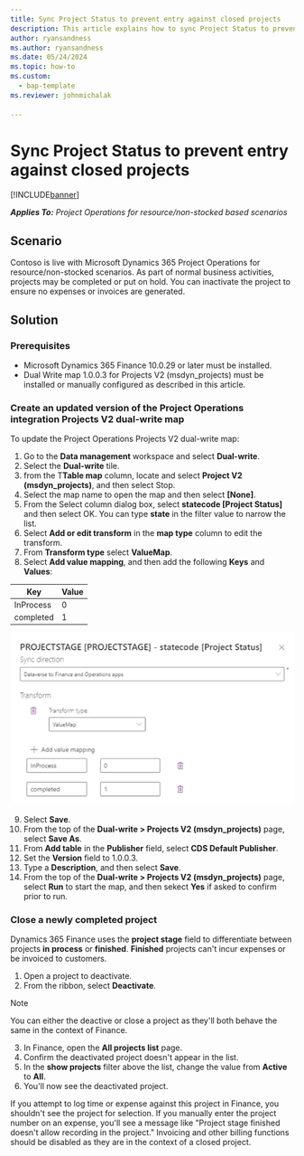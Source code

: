 ```yaml
---
title: Sync Project Status to prevent entry against closed projects
description: This article explains how to sync Project Status to prevent entry against inactive or closed projects.
author: ryansandness
ms.author: ryansandness
ms.date: 05/24/2024
ms.topic: how-to
ms.custom: 
  - bap-template
ms.reviewer: johnmichalak

---
```


# Sync Project Status to prevent entry against closed projects

[!INCLUDE[banner](../includes/banner.md)]

_**Applies To:** Project Operations for resource/non-stocked based scenarios_

## Scenario

Contoso is live with Microsoft Dynamics 365 Project Operations for resource/non-stocked scenarios. As part of normal business activities, projects may be completed or put on hold. You can inactivate the project to ensure no expenses or invoices are generated.

## Solution

### Prerequisites

-   Microsoft Dynamics 365 Finance 10.0.29 or later must be installed.
-   Dual Write map 1.0.0.3 for Projects V2 (msdyn\_projects) must be installed or manually configured as described in this article.

### Create an updated version of the Project Operations integration Projects V2 dual-write map

To update the Project Operations Projects V2 dual-write map:

1. Go to the **Data management** workspace and select **Dual-write**.
2. Select the **Dual-write** tile.
3. from the T**Table map** column, locate and select **Project V2 (msdyn\_projects)**, and then select Stop.
4. Select the map name to open the map and then select **[None]**.
5. From the Select column dialog box, select **statecode \[Project Status\]** and then select OK. You can type **state** in the filter value to narrow the list.
6.  Select **Add or edit transform** in the **map type** column to edit the transform.
7.  From **Transform type** select **ValueMap**.
8.  Select **Add value mapping**, and then add the following **Keys** and **Values**:

   Key       | Value 
   ----------|-------
   InProcess | 0     
   completed | 1     

![Screenshot showing Dual-write mapping](media/projectstage-dw-mapping.png)

9. Select **Save**.
10. From the top of the **Dual-write > Projects V2 (msdyn_projects)** page, select **Save As**.
11. From **Add table** in the **Publisher** field, select **CDS Default Publisher**.
12. Set the **Version** field to 1.0.0.3.
13. Type a **Description**, and then select **Save**.
14. From the top of the **Dual-write > Projects V2 (msdyn_projects)** page, select **Run** to start the map, and then sekect **Yes** if asked to confirm prior to run. 

### Close a newly completed project

Dynamics 365 Finance uses the **project stage** field to differentiate between projects **in process** or **finished**. **Finished** projects can't incur expenses or be invoiced to customers.

1. Open a project to deactivate.
2. From the ribbon, select **Deactivate**.

> [!NOTE]
> You can either the deactive or close a project as they'll both behave the same in the context of Finance.

3. In Finance, open the **All projects list** page.
4. Confirm the deactivated project doesn't appear in the list.
5. In the **show projects** filter above the list, change the value from **Active** to **All**.
6. You'll now see the deactivated project.

If you attempt to log time or expense against this project in Finance, you shouldn't see the project for selection. If you manually enter the project number on an expense, you'll see a message like "Project stage finished doesn't allow recording in the project." Invoicing and other billing functions should be disabled as they are in the context of a closed project.

